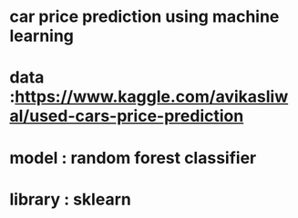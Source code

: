 # car price prediction using machine learning
# data :https://www.kaggle.com/avikasliwal/used-cars-price-prediction
# model : random forest classifier 
# library : sklearn

